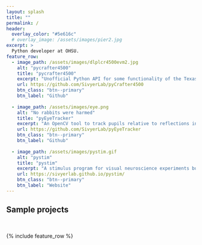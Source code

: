 ```yaml
---
layout: splash
title: ""
permalink: /
header:
  overlay_color: "#5e616c"
  # overlay_image: /assets/images/pier2.jpg
excerpt: >
  Python developer at OHSU.
feature_row:
  - image_path: /assets/images/dlplcr4500evm2.jpg
    alt: "pycrafter4500"
    title: "pycrafter4500"
    excerpt: "Unofficial Python API for some functionality of the Texas Instruments Lightcrafter 4500. Capable of frame rates in excess of 180 Hz, used to project images onto flat mount retinas."
    url: https://github.com/SivyerLab/pyCrafter4500
    btn_class: "btn--primary"
    btn_label: "Github"
    
  - image_path: /assets/images/eye.png
    alt: "No rabbits were harmed"
    title: "pyEyeTracker"
    excerpt: "An OpenCV tool to track pupils relative to reflections in close up videos of rabbit eyes."
    url: https://github.com/SivyerLab/pyEyeTracker
    btn_class: "btn--primary"
    btn_label: "Github"      
    
  - image_path: /assets/images/pystim.gif
    alt: "pystim"
    title: "pystim"
    excerpt: "A stimulus program for visual neuroscience experiments built on Psychopy."
    url: https://sivyerlab.github.io/pystim/
    btn_class: "btn--primary"
    btn_label: "Website"
---
```


## Sample projects
<br/>

{% include feature_row %}